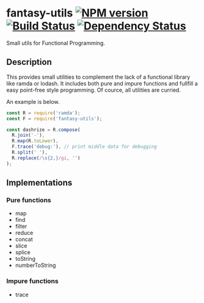 # fantasy-utils [![NPM version][npm-image]][npm-url] [![Build Status][travis-image]][travis-url] [![Dependency Status][depstat-image]][depstat-url]
Small utils for Functional Programming.

## Description

This provides small utilities to complement the lack of a functional library like ramda or lodash. It includes both pure and impure functions and fullfill a easy point-free style programming. Of cource, all utilities are curried.

An example is below.

```javascript
const R = require('ramda');
const F = require('fantasy-utils');

const dashrize = R.compose(
  R.join('-'),
  R.map(R.toLower),
  F.trace('debug:'), // print middle data for debugging
  R.split(' '),
  R.replace(/\s{2,}/gi, '')
);
```

## Implementations

### Pure functions

- map
- find
- filter
- reduce
- concat
- slice
- splice
- toString
- numberToString

### Impure functions

- trace

[npm-url]: https://npmjs.org/package/fantasy-utils
[npm-image]: https://badge.fury.io/js/fantasy-utils.svg

[travis-url]: http://travis-ci.org/keidrun/fantasy-utils
[travis-image]: https://secure.travis-ci.org/keidrun/fantasy-utils.svg?branch=master

[depstat-url]: https://david-dm.org/keidrun/fantasy-utils
[depstat-image]: https://david-dm.org/keidrun/fantasy-utils.svg
